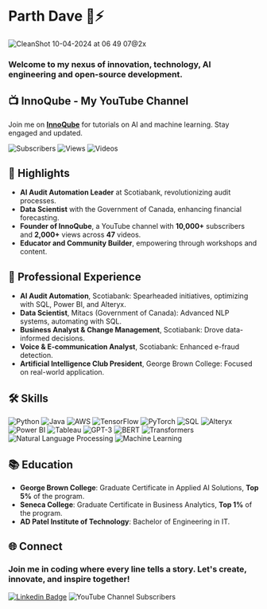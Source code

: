 # Parth Dave 🚀⚡

![CleanShot 10-04-2024 at 06 49 07@2x](https://github.com/WHATDOESTHEFOXSAY2U/WHATDOESTHEFOXSAY2U/assets/25818677/7586d539-6da5-4992-b276-f55780b9be9b)


<div align="left">
  
  ### Welcome to my nexus of innovation, technology, AI engineering and open-source development.
</div>

## 📺 InnoQube - My YouTube Channel

Join me on [**InnoQube**](https://www.youtube.com/@InnoQube/) for tutorials on AI and machine learning. Stay engaged and updated.

![Subscribers](https://img.shields.io/badge/Subscribers-10300-blue?style=for-the-badge&logo=YouTube&color=blue)
![Views](https://img.shields.io/badge/Views-131940-important?style=for-the-badge&logo=YouTube&color=orange)
![Videos](https://img.shields.io/badge/Videos-71-red?style=for-the-badge&logo=YouTube&color=red)

## 🌟 Highlights

- **AI Audit Automation Leader** at Scotiabank, revolutionizing audit processes.
- **Data Scientist** with the Government of Canada, enhancing financial forecasting.
- **Founder of InnoQube**, a YouTube channel with **10,000+** subscribers and **2,000+** views across **47** videos.
- **Educator and Community Builder**, empowering through workshops and content.

## 💼 Professional Experience

- **AI Audit Automation**, Scotiabank: Spearheaded initiatives, optimizing with SQL, Power BI, and Alteryx.
- **Data Scientist**, Mitacs (Government of Canada): Advanced NLP systems, automating with SQL.
- **Business Analyst & Change Management**, Scotiabank: Drove data-informed decisions.
- **Voice & E-communication Analyst**, Scotiabank: Enhanced e-fraud detection.
- **Artificial Intelligence Club President**, George Brown College: Focused on real-world application.

## 🛠️ Skills

![Python](https://img.shields.io/badge/Python-3776AB?style=for-the-badge&logo=python&logoColor=white)
![Java](https://img.shields.io/badge/Java-007396?style=for-the-badge&logo=java&logoColor=white)
![AWS](https://img.shields.io/badge/AWS-232F3E?style=for-the-badge&logo=amazon-aws&logoColor=white)
![TensorFlow](https://img.shields.io/badge/TensorFlow-FF6F00?style=for-the-badge&logo=TensorFlow&logoColor=white)
![PyTorch](https://img.shields.io/badge/PyTorch-EE4C2C?style=for-the-badge&logo=PyTorch&logoColor=white)
![SQL](https://img.shields.io/badge/SQL-4479A1?style=for-the-badge&logo=MySQL&logoColor=white)
![Alteryx](https://img.shields.io/badge/Alteryx-FF7F00?style=for-the-badge&logo=Alteryx&logoColor=white)
![Power BI](https://img.shields.io/badge/Power_BI-F2C811?style=for-the-badge&logo=PowerBI&logoColor=black)
![Tableau](https://img.shields.io/badge/Tableau-E97627?style=for-the-badge&logo=Tableau&logoColor=white)
![GPT-3](https://img.shields.io/badge/GPT--3-000000?style=for-the-badge&logo=OpenAI&logoColor=white)
![BERT](https://img.shields.io/badge/BERT-FF4B4B?style=for-the-badge&logo=Google&logoColor=white)
![Transformers](https://img.shields.io/badge/Transformers-FF9A00?style=for-the-badge&logo=huggingface&logoColor=white)
![Natural Language Processing](https://img.shields.io/badge/NLP-31A8FF?style=for-the-badge&logo=NLTK&logoColor=white)
![Machine Learning](https://img.shields.io/badge/Machine_Learning-0769AD?style=for-the-badge&logo=SciKit-Learn&logoColor=white)


## 📚 Education

- **George Brown College**: Graduate Certificate in Applied AI Solutions, **Top 5%** of the program.
- **Seneca College**: Graduate Certificate in Business Analytics, **Top 1%** of the program.
- **AD Patel Institute of Technology**: Bachelor of Engineering in IT.


## 🌐 Connect
  
  ### Join me in coding where every line tells a story. Let's create, innovate, and inspire together!
  [![Linkedin Badge](https://img.shields.io/badge/-Parth_Dave-0077B5?style=for-the-badge&logo=Linkedin&logoColor=white)](https://www.linkedin.com/in/parthdave98/)
  ![YouTube Channel Subscribers](https://img.shields.io/youtube/channel/subscribers/UCjf4X2qXcTHa7KoN3m7VKCg?style=for-the-badge&logo=YouTube&logoColor=white&color=red)
  
</div> 
